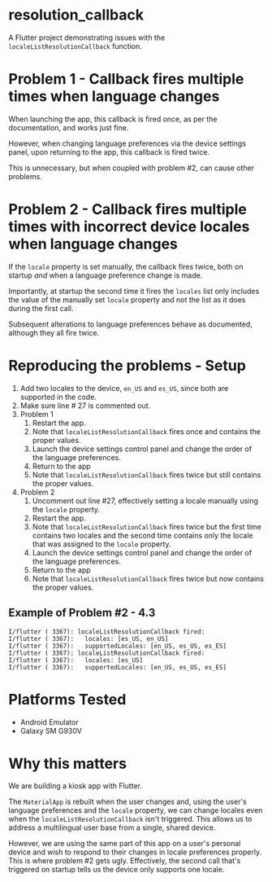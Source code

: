 # resolution_callback

A Flutter project demonstrating issues with the `localeListResolutionCallback` function.

# Problem 1 - Callback fires multiple times when language changes

When launching the app, this callback is fired once, as per the documentation, and works just fine.

However, when changing language preferences via the device settings panel, upon returning to the app, this callback is fired twice.

This is unnecessary, but when coupled with problem #2, can cause other problems.

# Problem 2 - Callback fires multiple times with incorrect device locales when language changes
If the `locale` property is set manually, the callback fires twice, both on startup *and* when a language preference change is made.

Importantly, at startup the second time it fires the `locales` list only includes the value of the manually set `locale` property and not the list as it does during the first call.

Subsequent alterations to language preferences behave as documented, although they all fire twice.

# Reproducing the problems - Setup
1. Add two locales to the device, `en_US` and `es_US`, since both are supported in the code.
2. Make sure line # 27 is commented out.
3. Problem 1
   1. Restart the app.
   2. Note that `localeListResolutionCallback` fires once and contains the proper values.
   3. Launch the device settings control panel and change the order of the language preferences.
   4. Return to the app
   5. Note that `localeListResolutionCallback` fires twice but still contains the proper values.
4. Problem 2
   1. Uncomment out line #27, effectively setting a locale manually using the `locale` property.
   2. Restart the app.
   3. Note that `localeListResolutionCallback` fires twice but the first time contains two locales and the second time contains only the locale that was assigned to the `locale` property.
   4. Launch the device settings control panel and change the order of the language preferences.
   4. Return to the app
   5. Note that `localeListResolutionCallback` fires twice but now contains the proper values.

## Example of Problem #2 - 4.3
```
I/flutter ( 3367): localeListResolutionCallback fired:
I/flutter ( 3367):   locales: [es_US, en_US]
I/flutter ( 3367):   supportedLocales: [en_US, es_US, es_ES]
I/flutter ( 3367): localeListResolutionCallback fired:
I/flutter ( 3367):   locales: [es_US]
I/flutter ( 3367):   supportedLocales: [en_US, es_US, es_ES]
```
   
# Platforms Tested
- Android Emulator
- Galaxy SM G930V

# Why this matters
We are building a kiosk app with Flutter.  

The `MaterialApp` is rebuilt when the user changes and, using the user's language preferences and the `locale` property, we can change locales even when the `localeListResolutionCallback` isn't triggered.  This allows us to address a multilingual user base from a single, shared device.

However, we are using the same part of this app on a user's personal device and wish to respond to their changes in locale preferences properly.  This is where problem #2 gets ugly.  Effectively, the second call that's triggered on startup tells us the device only supports one locale.


